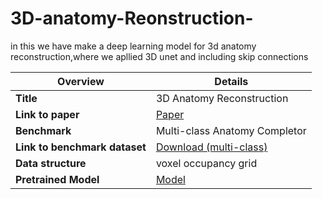 # 3D-anatomy-Reonstruction-
in this we have make a deep learning model for 3d anatomy reconstruction,where we apllied 3D unet and including skip connections

| Overview       | Details |
| -------------- | ------- |
| **Title**      | 3D Anatomy Reconstruction |
| **Link to paper** | [Paper](https://arxiv.org/abs/2309.04956) |
| **Benchmark**  | Multi-class Anatomy Completor |
| **Link to benchmark dataset** | [Download (multi-class)](https://files.icg.tugraz.at/f/b0623306eb9246be8c3c/?dl=1) |
| **Data structure** | voxel occupancy grid |
| **Pretrained Model** | [Model](https://drive.google.com/drive/folders/15iy86nhCFKLpnIPgxniZjJqspSbZv3Ub?usp=drive_link ) |
